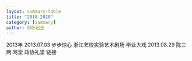 ```yaml
---
layout: summary-table
title: "2018-2020"
category: [summary]
author: 仰卧起坐
---
```


<tr>
<td colspan="4" style="text-align: left;" class="font-weight-bold text-danger">2013年</td>
</tr>

<tr>
<td>2013.07.03</td>
<td>步步惊心</td>
<td>浙江艺校实验艺术剧场</td>
<td>毕业大戏</td>
<!-- <td><a href="/self.html">链接</a></td> -->
</tr>

<tr>
<td>2013.08.29</td>
<td>陈三两·骂堂</td>
<td>政协礼堂</td>
<td>链接</td>
</tr>



